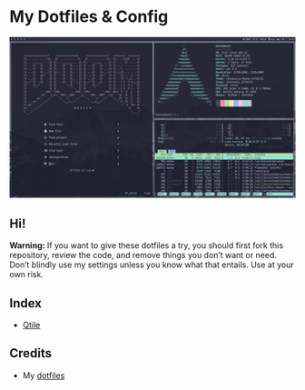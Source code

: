 # My Dotfiles & Config
![Screenshot of my desktop](https://github.com/matearg/qtile/blob/main/images/sample.png)

## Hi!

**Warning:** 
If you want to give these dotfiles a try, you should first fork this repository, review the code, and remove things you don’t want or need. Don’t blindly use my settings unless you know what that entails. Use at your own risk.

## Index

- [Qtile](./qtile)

## Credits
- My [dotfiles](https://github.com/matearg/dotfiles/tree/linux)

